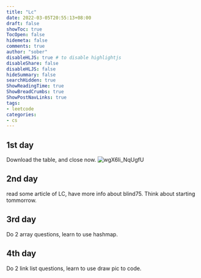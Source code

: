 ```yaml
---
title: "Lc"
date: 2022-03-05T20:55:13+08:00
draft: false
showToc: true
TocOpen: false
hidemeta: false
comments: true
author: "sober"
disableHLJS: true # to disable highlightjs
disableShare: false
disableHLJS: false
hideSummary: false
searchHidden: true
ShowReadingTime: true
ShowBreadCrumbs: true
ShowPostNavLinks: true
tags:
- leetcode
categories:
- cs
---
```

## 1st day
Download the table, and close now.
![wgX6Ii_NqUgfU](https://cdn.jsdelivr.net/gh/h3x311/upic@main/uPic/2022/wgX6Ii_NqUgfU.jpg)

## 2nd day
read some article of LC, have more info about blind75. 
Think about starting tommorrow.

## 3rd day
Do 2 array questions, learn to use hashmap.

## 4th day
Do 2 link list questions, learn to use draw pic to code.



